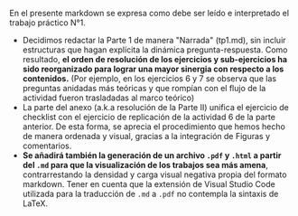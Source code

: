 En el presente markdown se expresa como debe ser leído e interpretado el trabajo práctico N°1.
- Decidimos redactar la Parte 1 de manera "Narrada" (tp1.md), sin incluir estructuras que hagan explícita la dinámica pregunta-respuesta. Como resultado, **el orden de resolución de los ejercicios y sub-ejercicios ha sido reorganizado para lograr una mayor sinergia con respecto a los contenidos.**
(Por ejemplo, en los ejercicios 6 y 7 se observa que las preguntas anidadas más teóricas y que rompían con el flujo de la actividad fueron trasladadas al marco teórico)
- La parte del anexo (a.k.a resolución de la Parte II) unifica el ejercicio de checklist con el ejercicio de replicación de la actividad 6 de la parte anterior. De esta forma, se aprecia el procedimiento que hemos hecho de manera ordenada y visual, gracias a la integración de Figuras y comentarios.
- **Se añadirá también la generación de un archivo `.pdf` y `.html` a partir del `.md` para que la visualización de los trabajos sea más amena**, contrarrestando la densidad y carga visual negativa propia del formato markdown. Tener en cuenta que la extensión de Visual Studio Code utilizada para la traducción de `.md` a `.pdf` no contempla la sintaxis de LaTeX.
  